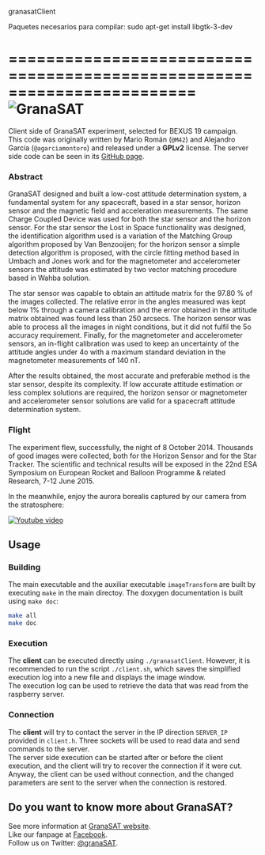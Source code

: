 granasatClient

Paquetes necesarios para compilar:
 sudo apt-get install libgtk-3-dev
 
========================================================================
![GranaSAT](https://cloud.githubusercontent.com/assets/3924815/3865957/261cbb64-1fb6-11e4-8724-823485676743.jpg)
========================================================================
Client side of GranaSAT experiment, selected for BEXUS 19 campaign.  
This code was originally written by Mario Román (`@M42`) and Alejandro García (`@agarciamontoro`) and released under a **GPLv2** license. The server side code can be seen in its [GitHub page](https://github.com/agarciamontoro/granasatServer).

### Abstract

GranaSAT designed and built a low-cost attitude determination system, a fundamental system for any spacecraft, based in a star sensor, horizon sensor and the magnetic field and acceleration measurements. The same Charge Coupled Device was used for both the star sensor and the horizon sensor. For the star sensor the Lost in Space functionality was designed, the identification algorithm used is a variation of the Matching Group algorithm proposed by Van Benzooijen; for the horizon sensor a simple detection algorithm is proposed, with the circle fitting method based in Umbach
and Jones work and for the magnetometer and accelerometer sensors the attitude was estimated by two vector matching procedure based in Wahba solution.

The star sensor was capable to obtain an attitude matrix for the 97.80 % of the images collected. The relative error in the angles measured was kept below 1% through a camera calibration and the error obtained in the attitude matrix obtained was found less than 250 arcsecs. The horizon sensor was able to process all the images in night
conditions, but it did not fulfil the 5o accuracy requirement. Finally, for the magnetometer and accelerometer sensors, an in-flight calibration was used to keep an uncertainty of the attitude angles under 4o with a maximum standard deviation in the magnetometer measurements of 140 nT.

After the results obtained, the most accurate and preferable method is the star sensor, despite its complexity. If low accurate attitude estimation or less complex solutions are required, the horizon sensor or magnetometer and accelerometer sensor solutions are valid for a spacecraft attitude determination system.

### Flight

The experiment flew, successfully, the night of 8 October 2014. Thousands of good images were collected, both for the Horizon Sensor and for the Star Tracker. The scientific and technical results will be exposed in the 22nd ESA Symposium on European Rocket and Balloon Programme & related Research, 7-12 June 2015.

In the meanwhile, enjoy the aurora borealis captured by our camera from the stratosphere:

[![Youtube video](https://cloud.githubusercontent.com/assets/3924815/7339020/2846735e-ec60-11e4-8b13-d59831fd01a4.png)](https://www.youtube.com/watch?v=YUlWg6wuCxo)


## Usage
### Building
The main executable and the auxiliar executable `imageTransform` are built by executing 
`make` in the main directoy. The doxygen documentation is built using `make doc`:
``` bash
make all
make doc
```

### Execution
The **client** can be executed directly using `./granasatClient`.
However, it is recommended to run the script `./client.sh`, which saves the
simplified execution log into a new file and displays the image window.  
The execution log can be used to retrieve the data that was read from the raspberry server.

### Connection
The **client** will try to contact the server in the IP direction `SERVER_IP` provided
in `client.h`. Three sockets will be used to read data and send commands to the server.  
The server side execution can be started after or before the client execution, and the client
will try to recover the connection if it were cut. Anyway, the client can be used without connection,
and the changed parameters are sent to the server when the connection is restored.

## Do you want to know more about GranaSAT?
See more information at [GranaSAT website](http://granasat.ugr.es).  
Like our fanpage at [Facebook](http://www.facebook.com/granasat).  
Follow us on Twitter: [@granaSAT](http://twitter.com/GranaSAT).  
